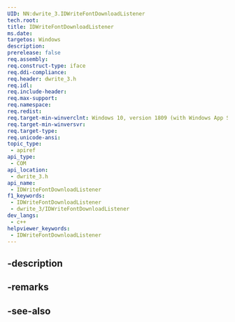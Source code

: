 ```yaml
---
UID: NN:dwrite_3.IDWriteFontDownloadListener
tech.root: 
title: IDWriteFontDownloadListener
ms.date: 
targetos: Windows
description: 
prerelease: false
req.assembly: 
req.construct-type: iface
req.ddi-compliance: 
req.header: dwrite_3.h
req.idl: 
req.include-header: 
req.max-support: 
req.namespace: 
req.redist: 
req.target-min-winverclnt: Windows 10, version 1809 (with Windows App SDK 0.5 or later)
req.target-min-winversvr: 
req.target-type: 
req.unicode-ansi: 
topic_type:
 - apiref
api_type:
 - COM
api_location:
 - dwrite_3.h
api_name:
 - IDWriteFontDownloadListener
f1_keywords:
 - IDWriteFontDownloadListener
 - dwrite_3/IDWriteFontDownloadListener
dev_langs:
 - c++
helpviewer_keywords:
 - IDWriteFontDownloadListener
---
```


## -description

## -remarks

## -see-also

